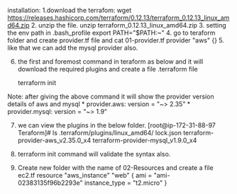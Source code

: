 installation:
1.download the terrafom:
    wget https://releases.hashicorp.com/terraform/0.12.13/terraform_0.12.13_linux_amd64.zip
2. unzip the file.
    unzip terraform_0.12.13_linux_amd64.zip
3. setting the env path in .bash_profile
    export PATH="$PATH:~"
4. go to teraform folder and create provider.tf file and 
        cat 01-provider.tf
        provider "aws" {}
5. like that we can add the mysql provider also.

6. the first and foremost command in teraform as below and it will download the required plugins and create a file .terraform file

    terraform init

Note: after giving the above command it will show the provider version details of aws and mysql
    * provider.aws: version = "~> 2.35"
    * provider.mysql: version = "~> 1.9"

7. we can view the plugins in the below folder.
[root@ip-172-31-88-97 Teraform]# ls .terraform/plugins/linux_amd64/
lock.json  terraform-provider-aws_v2.35.0_x4  terraform-provider-mysql_v1.9.0_x4

8. terraform init command will validate the syntax also.

9. Create new folder with the name of 02-Resources and create a file ec2.tf
    resource "aws_instance" "web" 
{
  ami           = "ami-02383135f96b2293e"
  instance_type = "t2.micro"
}